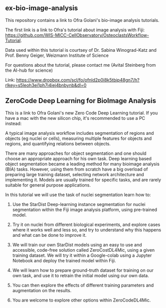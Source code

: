 ## ex-bio-image-analysis
This repository contains a link to Ofra Golani's bio-image analysis tutorials.

The first link is a link to Ofra's tutorial about image analysis with Fiji:
https://github.com/WIS-MICC-CellObservatory/OsteoclastsWorkflow-Tutorial.

Data used within this tutorial is courtsey of Dr. Sabina Winograd-Katz and Prof. Benny Geiger, Weizmann Institute of Science


For questions about the tutorial, please contact me (Avital Steinberg from the AI-hub for science)

Link: https://www.dropbox.com/scl/fo/ofnld2p0i8k5tbip48gn7/h?rlkey=s5leoh3ei1ph7i4iej4bnbynb&dl=0
 
## ZeroCode Deep Learning for BioImage Analysis

This is a link to Ofra Golani's new Zero Code Deep Learning tutorial. If you have a mac with the new silicon chip, it's recommended to use a PC instead:
 
A typical image analysis workflow includes segmentation of regions and objects (eg nuclei or cells), measuring multiple features for objects and regions, and quantifying relations between objects.

There are many approaches for object segmentation and one should choose an appropriate approach for his own task. Deep learning based object segmentation became a leading method for many bioimage analysis (BIA) tasks. However, using them from scratch have a big overload of preparing large training dataset, selecting network architecture and implementing it. Models are usually trained for specific tasks, and are rarely suitable for general purpose applications.

In this tutorial we will use the task of nuclei segmentation learn how to:

1. Use the StarDist Deep-learning instance segmentation for nuclei segmentation within the Fiji image analysis platform, using pre-trained model.

2. Try it on nuclei from different biological experiments, and explore cases where it works well and less so, and try to understand why this happens and what can be done to improve it.

3. We will train our own StarDist models using an easy to use and accessible, code-free solution called ZeroCostDL4Mic, using a given training dataset. We will try it within a Google-colab using a Jupyter Notebook and deploy the trained model within Fiji.

4. We will learn how to prepare ground-truth dataset for training on our own task, and use it to retrain the initial model using our own data.

5. You can then explore the effects of different training parameters and augmentation on the results.

6. You are welcome to explore other options within ZeroCodeDL4Mic.

